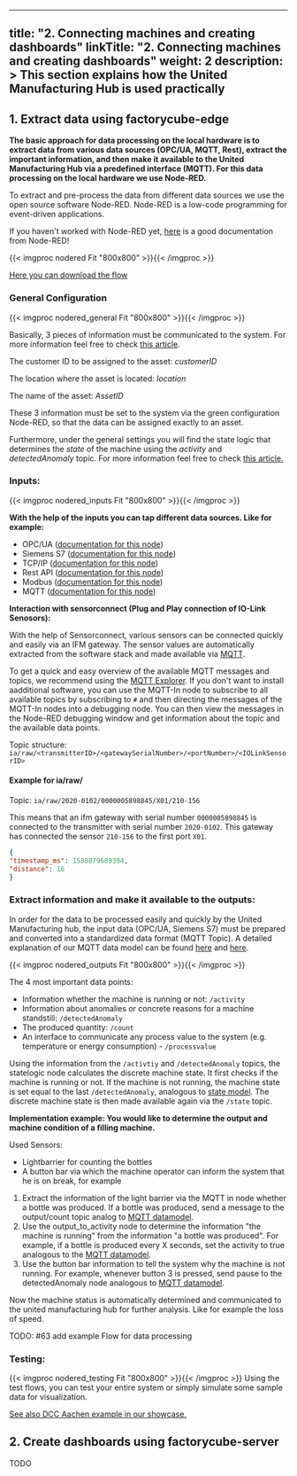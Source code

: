 
---
title: "2. Connecting machines and creating dashboards"
linkTitle: "2. Connecting machines and creating dashboards"
weight: 2
description: >
  This section explains how the United Manufacturing Hub is used practically 
---

## 1. Extract data using factorycube-edge

**The basic approach for data processing on the local hardware is to extract data from various data sources (OPC/UA, MQTT, Rest), extract the important information, and then make it available to the United Manufacturing Hub via a predefined interface (MQTT). For this data processing on the local hardware we use Node-RED.**

To extract and pre-process the data from different data sources we use the open source software Node-RED. Node-RED is a low-code programming for event-driven applications.

If you haven't worked with Node-RED yet, [here](https://nodered.org/docs/user-guide/) is a good documentation from Node-RED!

{{< imgproc nodered Fit "800x800" >}}{{< /imgproc >}}

[Here you can download the flow](/examples/nodered/standard_flow.json)

### General Configuration

{{< imgproc nodered_general Fit "800x800" >}}{{< /imgproc >}}

Basically, 3 pieces of information must be communicated to the system. For more information feel free to check [this article](/docs/concepts/mqtt/). 

The customer ID to be assigned to the asset: *customerID*

The location where the asset is located: *location*

The name of the asset: *AssetID*

These 3 information must be set to the system via the green configuration Node-RED, so that the data can be assigned exactly to an asset.

Furthermore, under the general settings you will find the state logic that determines the *state* of the machine using the *activity* and *detectedAnomaly* topic. For more information feel free to check [this article.](/docs/concepts/mqtt/)

### Inputs:
{{< imgproc nodered_inputs Fit "800x800" >}}{{< /imgproc >}}

**With the help of the inputs you can tap different data sources. Like for example:**
- OPC/UA ([documentation for this node](https://flows.nodered.org/node/node-red-contrib-opcua))
- Siemens S7 ([documentation for this node](https://flows.nodered.org/node/node-red-contrib-s7))
- TCP/IP ([documentation for this node](https://flows.nodered.org/flow/bed6f676d088670d7e1bc298943338b5))
- Rest API  ([documentation for this node](https://cookbook.nodered.org/http/create-an-http-endpoint))
- Modbus  ([documentation for this node](https://flows.nodered.org/node/node-red-contrib-modbus))
- MQTT ([documentation for this node](https://cookbook.nodered.org/mqtt/))

**Interaction with sensorconnect (Plug and Play connection of IO-Link Senosors):**

With the help of Sensorconnect, various sensors can be connected quickly and easily via an IFM gateway. The sensor values are automatically extracted from the software stack and made available via [MQTT](http://www.steves-internet-guide.com/mqtt-works/).

To get a quick and easy overview of the available MQTT messages and topics, we recommend using the [MQTT Explorer](http://mqtt-explorer.com/). If you don't want to install aadditional software, you can use the MQTT-In node to subscribe to all available topics by subscribing to  `#` and then directing the messages of the MQTT-In nodes into a debugging node. You can then view the messages in the Node-RED debugging window and get information about the topic and the available data points.


Topic structure: `ia/raw/<transmitterID>/<gatewaySerialNumber>/<portNumber>/<IOLinkSensorID>`

#### Example for ia/raw/

Topic: `ia/raw/2020-0102/0000005898845/X01/210-156`

This means that an ifm gateway with serial number `0000005898845` is connected to the transmitter with serial number `2020-0102`. This gateway has connected the sensor `210-156` to the first port `X01`.

```json
{
"timestamp_ms": 1588879689394, 
"distance": 16
}
```


### Extract information and make it available to the **outputs**:
In order for the data to be processed easily and quickly by the United Manufacturing hub, the input data (OPC/UA, Siemens S7) must be prepared and converted into a standardized data format (MQTT Topic). A detailed explanation of our MQTT data model can be found [here](/docs/concepts/mqtt/) and [here](/docs/concepts/state).

{{< imgproc nodered_outputs Fit "800x800" >}}{{< /imgproc >}}

The 4 most important data points:
- Information whether the machine is running or not: `/activity`
- Information about anomalies or concrete reasons for a machine standstill: `/detectedAnomaly`
- The produced quantity: `/count`
- An interface to communicate any process value to the system (e.g. temperature or energy consumption) - `/processvalue`

Using the information from the `/activtiy` and `/detectedAnomaly` topics, the statelogic node calculates the discrete machine state. It first checks if the machine is running or not. If the machine is not running, the machine state is set equal to the last `/detectedAnomaly`, analogous to [state model](/docs/concepts/state). The discrete machine state is then made available again via the `/state` topic.

**Implementation example: You would like to determine the output and machine condition of a filling machine.**

Used Sensors:
- Lightbarrier for counting the bottles 
- A button bar via which the machine operator can inform the system that he is on break, for example

1.  Extract the information of the light barrier via the MQTT in node whether a bottle was produced. If a bottle was produced, send a message to the output/count topic analog to [MQTT datamodel](/docs/concepts/mqtt).
2.  Use the output_to_activity node to determine the information "the machine is running" from the information "a bottle was produced". For example, if a bottle is produced every X seconds, set the activity to true analogous to the [MQTT datamodel](/docs/concepts/mqtt/).
3.  Use the button bar information to tell the system why the machine is not running. For example, whenever button 3 is pressed, send pause to the detectedAnomaly node analogous to [MQTT datamodel](/docs/concepts/mqtt).

Now the machine status is automatically determined and communicated to the united manufacturing hub for further analysis. Like for example the loss of speed.

TODO: #63 add example Flow for data processing
### Testing:

{{< imgproc nodered_testing Fit "800x800" >}}{{< /imgproc >}}
Using the test flows, you can test your entire system or simply simulate some sample data for visualization.

[See also DCC Aachen example in our showcase.](/docs/examples/assembly-analytics)

## 2. Create dashboards using factorycube-server

TODO
